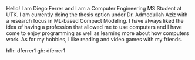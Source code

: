 Hello! I am Diego Ferrer and I am a Computer Engineering MS Student at UTK. I am currently doing the thesis option under Dr. Admedullah Aziz with a research focus in ML-based Compact Modeling. I have always liked the idea of having a profession that allowed me to use computers and I have come to enjoy programming as well as learning more about how computers work. As for my hobbies, I like reading and video games with my friends.

hfh: dferrer1
gh: dferrer1
